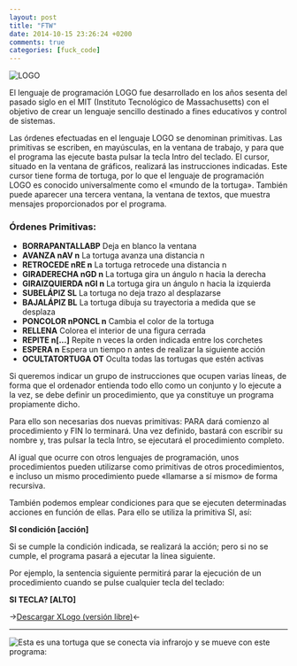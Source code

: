 ```yaml
---
layout: post
title: "FTW"
date: 2014-10-15 23:26:24 +0200
comments: true
categories: [fuck_code]
---
```

![LOGO](http://www.annehelmond.nl/wordpress/wp-content/uploads/2007/11/logo_mit.png "LOGO")

El lenguaje de programación LOGO fue desarrollado en los años sesenta del pasado siglo en el MIT (Instituto Tecnológico de Massachusetts) con el objetivo de crear un lenguaje sencillo destinado a fines educativos y control de sistemas.

Las órdenes efectuadas en el lenguaje LOGO se denominan primitivas. Las primitivas se escriben, en mayúsculas, en la ventana de trabajo, y para que el programa las ejecute basta pulsar la tecla Intro del teclado. El cursor, situado en la ventana de gráficos, realizará las instrucciones indicadas. Este cursor tiene forma de tortuga, por lo que el lenguaje de programación LOGO es conocido universalmente como el «mundo de la tortuga». También puede aparecer una tercera ventana, la ventana de textos, que muestra mensajes proporcionados por el programa.

<!--more-->

### Órdenes Primitivas:

* **BORRAPANTALLABP** Deja en blanco la ventana
* **AVANZA nAV n** La tortuga avanza una distancia n
* **RETROCEDE nRE n** La tortuga retrocede una distancia n
* **GIRADERECHA nGD n** La tortuga gira un ángulo n hacia la derecha
* **GIRAIZQUIERDA nGI n** La tortuga gira un ángulo n hacia la izquierda
* **SUBELÁPIZ SL** La tortuga no deja trazo al desplazarse
* **BAJALÁPIZ BL** La tortuga dibuja su trayectoria a medida que se desplaza
* **PONCOLOR nPONCL n** Cambia el color de la tortuga
* **RELLENA** Colorea el interior de una figura cerrada
* **REPITE n[...]** Repite n veces la orden indicada entre los corchetes
* **ESPERA n** Espera un tiempo n antes de realizar la siguiente acción
* **OCULTATORTUGA OT** Oculta todas las tortugas que estén activas

Si queremos indicar un grupo de instrucciones que ocupen varias líneas, de forma que el ordenador entienda todo ello como un conjunto y lo ejecute a la vez, se debe definir un procedimiento, que ya constituye un programa propiamente dicho.

Para ello son necesarias dos nuevas primitivas: PARA dará comienzo al procedimiento y FIN lo terminará. Una vez definido, bastará con escribir su nombre y, tras pulsar la tecla Intro, se ejecutará el procedimiento completo.

Al igual que ocurre con otros lenguajes de programación, unos procedimientos pueden utilizarse como primitivas de otros procedimientos, e incluso un mismo procedimiento puede «llamarse a sí mismo» de forma recursiva.

También podemos emplear condiciones para que se ejecuten determinadas acciones en función de ellas. Para ello se utiliza la primitiva SI, así:

**SI condición [acción]**

Si se cumple la condición indicada, se realizará la acción; pero si no se cumple, el programa pasará a ejecutar la línea siguiente.

Por ejemplo, la sentencia siguiente permitirá parar la ejecución de un procedimiento cuando se pulse cualquier tecla del teclado:

**SI TECLA? [ALTO]**

->[Descargar XLogo (versión libre)](http://rbytes.org/descargar/cat/educativos/varios/xlogo/#)<-

---
![Esta es una tortuga que se conecta via infrarojo y se mueve con este programa:](http://www.naec.org.uk/artefacts/photos/Jessop%20Turtle.JPG/image_preview "Tortuga_LOGO")
